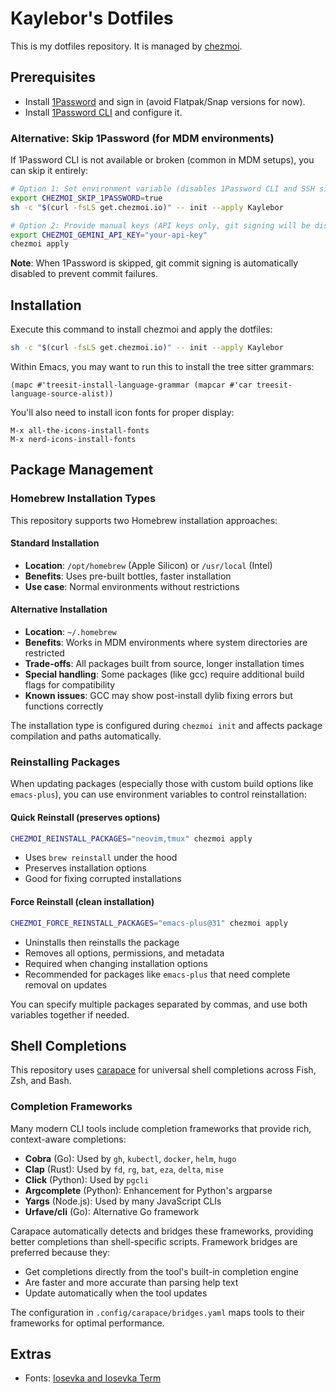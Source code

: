 # Kaylebor's Dotfiles
This is my dotfiles repository. It is managed by [chezmoi](https://www.chezmoi.io/).

## Prerequisites
- Install [1Password](https://1password.com/downloads) and sign in (avoid Flatpak/Snap versions for now).
- Install [1Password CLI](https://support.1password.com/command-line-getting-started/) and configure it.

### Alternative: Skip 1Password (for MDM environments)
If 1Password CLI is not available or broken (common in MDM setups), you can skip it entirely:

```bash
# Option 1: Set environment variable (disables 1Password CLI and SSH signing)
export CHEZMOI_SKIP_1PASSWORD=true
sh -c "$(curl -fsLS get.chezmoi.io)" -- init --apply Kaylebor

# Option 2: Provide manual keys (API keys only, git signing will be disabled)
export CHEZMOI_GEMINI_API_KEY="your-api-key"
chezmoi apply
```

**Note**: When 1Password is skipped, git commit signing is automatically disabled to prevent commit failures.

## Installation
Execute this command to install chezmoi and apply the dotfiles:
```bash
sh -c "$(curl -fsLS get.chezmoi.io)" -- init --apply Kaylebor
```

Within Emacs, you may want to run this to install the tree sitter grammars:
```elisp
(mapc #'treesit-install-language-grammar (mapcar #'car treesit-language-source-alist))
```

You'll also need to install icon fonts for proper display:
```
M-x all-the-icons-install-fonts
M-x nerd-icons-install-fonts
```

## Package Management

### Homebrew Installation Types
This repository supports two Homebrew installation approaches:

#### Standard Installation
- **Location**: `/opt/homebrew` (Apple Silicon) or `/usr/local` (Intel)
- **Benefits**: Uses pre-built bottles, faster installation
- **Use case**: Normal environments without restrictions

#### Alternative Installation  
- **Location**: `~/.homebrew` 
- **Benefits**: Works in MDM environments where system directories are restricted
- **Trade-offs**: All packages built from source, longer installation times
- **Special handling**: Some packages (like gcc) require additional build flags for compatibility
- **Known issues**: GCC may show post-install dylib fixing errors but functions correctly

The installation type is configured during `chezmoi init` and affects package compilation and paths automatically.

### Reinstalling Packages

When updating packages (especially those with custom build options like `emacs-plus`), you can use environment variables to control reinstallation:

#### Quick Reinstall (preserves options)
```bash
CHEZMOI_REINSTALL_PACKAGES="neovim,tmux" chezmoi apply
```
- Uses `brew reinstall` under the hood
- Preserves installation options
- Good for fixing corrupted installations

#### Force Reinstall (clean installation)
```bash
CHEZMOI_FORCE_REINSTALL_PACKAGES="emacs-plus@31" chezmoi apply
```
- Uninstalls then reinstalls the package
- Removes all options, permissions, and metadata
- Required when changing installation options
- Recommended for packages like `emacs-plus` that need complete removal on updates

You can specify multiple packages separated by commas, and use both variables together if needed.

## Shell Completions

This repository uses [carapace](https://carapace-sh.github.io/carapace-bin/) for universal shell completions across Fish, Zsh, and Bash.

### Completion Frameworks

Many modern CLI tools include completion frameworks that provide rich, context-aware completions:

- **Cobra** (Go): Used by `gh`, `kubectl`, `docker`, `helm`, `hugo`
- **Clap** (Rust): Used by `fd`, `rg`, `bat`, `eza`, `delta`, `mise`
- **Click** (Python): Used by `pgcli`
- **Argcomplete** (Python): Enhancement for Python's argparse
- **Yargs** (Node.js): Used by many JavaScript CLIs
- **Urfave/cli** (Go): Alternative Go framework

Carapace automatically detects and bridges these frameworks, providing better completions than shell-specific scripts. Framework bridges are preferred because they:
- Get completions directly from the tool's built-in completion engine
- Are faster and more accurate than parsing help text
- Update automatically when the tool updates

The configuration in `.config/carapace/bridges.yaml` maps tools to their frameworks for optimal performance.

## Extras
- Fonts: [Iosevka and Iosevka Term](https://typeof.net/Iosevka/)
